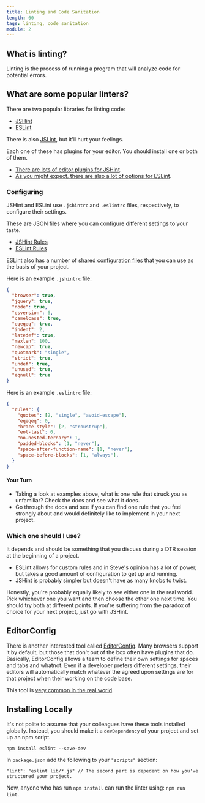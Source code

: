 ```yaml
---
title: Linting and Code Sanitation
length: 60
tags: linting, code sanitation
module: 2
---
```


## What is linting?

Linting is the process of running a program that will analyze code for potential errors.

## What are some popular linters?

There are two popular libraries for linting code:

- [JSHint](http://jshint.com/docs/)
- [ESLint](http://eslint.org/)

There is also [JSLint](http://www.jslint.com/), but it'll hurt your feelings.

Each one of these has plugins for your editor. You should install one or both of them.

- [There are lots of editor plugins for JSHint](http://jshint.com/install/).
- [As you might expect, there are also a lot of options for ESLint](http://eslint.org/docs/user-guide/integrations).

### Configuring

JSHint and ESLint use `.jshintrc` and `.eslintrc` files, respectively, to configure their settings.

These are JSON files where you can configure different settings to your taste.

- [JSHint Rules](http://jshint.com/docs/options/)
- [ESLint Rules](http://eslint.org/docs/rules/)

ESLint also has a number of [shared configuration files](https://www.npmjs.com/browse/keyword/eslintconfig) that you can use as the basis of your project.

Here is an example `.jshintrc` file:

```json
{
  "browser": true,
  "jquery": true,
  "node": true,
  "esversion": 6,
  "camelcase": true,
  "eqeqeq": true,
  "indent": 2,
  "latedef": true,
  "maxlen": 100,
  "newcap": true,
  "quotmark": "single",
  "strict": true,
  "undef": true,
  "unused": true,
  "eqnull": true
}
```

Here is an example `.eslintrc` file:

```json
{
  "rules": {
    "quotes": [2, "single", "avoid-escape"],
    "eqeqeq": 0,
    "brace-style": [2, "stroustrup"],
    "eol-last": 0,
    "no-nested-ternary": 1,
    "padded-blocks": [1, "never"],
    "space-after-function-name": [1, "never"],
    "space-before-blocks": [1, "always"],
  }
}
```

#### Your Turn

- Taking a look at examples above, what is one rule that struck you as unfamiliar? Check the docs and see what it does.
- Go through the docs and see if you can find one rule that you feel strongly about and would definitely like to implement in your next project.

### Which one should I use?

It depends and should be something that you discuss during a DTR session at the beginning of a project.

- ESLint allows for custom rules and in Steve's opinion has a lot of power, but takes a good amount of configuration to get up and running.
- JSHint is probably simpler but doesn't have as many knobs to twist.

Honestly, you're probably equally likely to see either one in the real world. Pick whichever one you want and then choose the other one next time. You should try both at different points. If you're suffering from the paradox of choice for your next project, just go with JSHint.

## EditorConfig

There is another interested tool called [EditorConfig](http://editorconfig.org/). Many browsers support it by default, but those that don't out of the box often have plugins that do. Basically, EditorConfig allows a team to define their own settings for spaces and tabs and whatnot. Even if a developer prefers different settings, their editors will automatically match whatever the agreed upon settings are for that project when their working on the code base.

This tool is [very common in the real world](https://github.com/editorconfig/editorconfig/wiki/Projects-Using-EditorConfig).

## Installing Locally

It's not polite to assume that your colleagues have these tools installed globally. Instead, you should make it a `devDependency` of your project and set up an npm script.

```
npm install eslint --save-dev
```

In `package.json` add the following to your `"scripts"` section:

```
"lint": "eslint lib/*.js" // The second part is depedent on how you've structured your project.
```

Now, anyone who has run `npm install` can run the linter using: `npm run lint`.
